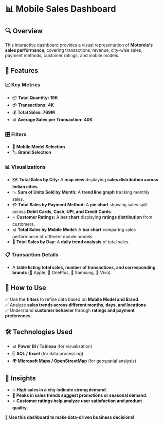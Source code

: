 # 📊 Mobile Sales Dashboard  

## 🔍 Overview  
This interactive dashboard provides a visual representation of **Motorola's sales performance**, covering transactions, revenue, city-wise sales, payment methods, customer ratings, and mobile models.  

## 📌 Features  

### 📈 Key Metrics  
- 📦 **Total Quantity:** **19K**  
- 💳 **Transactions:** **4K**  
- 💰 **Total Sales:** **769M**  
- 📊 **Average Sales per Transaction:** **40K**  

### 🎛 Filters  
- 📱 **Mobile Model Selection**  
- 🏷 **Brand Selection**  

### 📊 Visualizations  
- 🗺 **Total Sales by City:** A **map view** displaying **sales distribution across Indian cities**.  
- 📉 **Sum of Units Sold by Month:** A **trend line graph** tracking monthly sales.  
- 💳 **Total Sales by Payment Method:** A **pie chart** showing sales split across **Debit Cards, Cash, UPI, and Credit Cards**.  
- ⭐ **Customer Ratings:** A **bar chart** displaying **ratings distribution** from customers.  
- 📊 **Total Sales by Mobile Model:** A **bar chart** comparing sales performance of different mobile models.  
- 📆 **Total Sales by Day:** A **daily trend analysis** of total sales.  

### 📋 Transaction Details  
- A **table listing total sales, number of transactions, and corresponding brands** (🍏 Apple, 🔴 OnePlus, 📱 Samsung, 🔵 Vivo).  

## 📌 How to Use  
✅ Use the **filters** to refine data based on **Mobile Model and Brand**.  
✅ Analyze **sales trends across different months, days, and locations**.  
✅ Understand **customer behavior** through **ratings and payment preferences**.  

## 🛠 Technologies Used  
- 📊 **Power BI / Tableau** (for visualization)  
- 🗄 **SQL / Excel** (for data processing)  
- 🌍 **Microsoft Maps / OpenStreetMap** (for geospatial analysis)  

## 📌 Insights  
- 🔥 **High sales in a city indicate strong demand**.  
- 🎯 **Peaks in sales trends suggest promotions or seasonal demand**.  
- ⭐ **Customer ratings help analyze user satisfaction and product quality**.  

🚀 **Use this dashboard to make data-driven business decisions!**  
